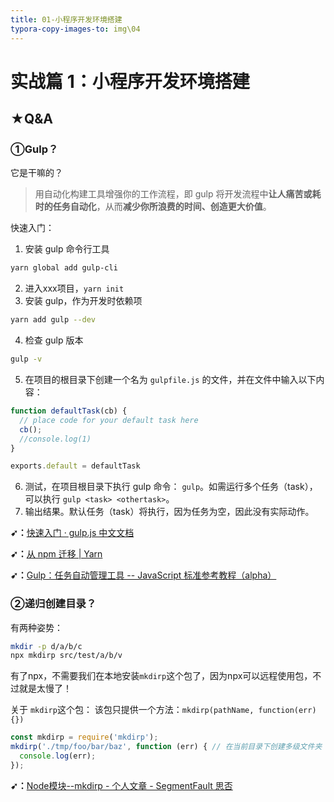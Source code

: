 ```yaml
---
title: 01-小程序开发环境搭建
typora-copy-images-to: img\04
---
```


# 实战篇 1：小程序开发环境搭建







## ★Q&A

### ①Gulp？

它是干嘛的？

> 用自动化构建工具增强你的工作流程，即 gulp 将开发流程中**让人痛苦或耗时的任务自动化**，从而**减少你所浪费的时间、创造更大价值**。

快速入门：

1. 安装 gulp 命令行工具

```bash
yarn global add gulp-cli
```

2. 进入xxx项目，`yarn init`
3. 安装 gulp，作为开发时依赖项

```bash
yarn add gulp --dev
```

4. 检查 gulp 版本

```bash
gulp -v
```

5. 在项目的根目录下创建一个名为 `gulpfile.js` 的文件，并在文件中输入以下内容：

```js
function defaultTask(cb) {
  // place code for your default task here
  cb();
  //console.log(1)
}

exports.default = defaultTask
```

6. 测试，在项目根目录下执行 gulp 命令： `gulp`。如需运行多个任务（task），可以执行 `gulp <task> <othertask>`。
7. 输出结果。默认任务（task）将执行，因为任务为空，因此没有实际动作。

**➹：**[快速入门 · gulp.js 中文文档](https://www.gulpjs.com.cn/docs/getting-started/quick-start/)

**➹：**[从 npm 迁移 | Yarn](https://yarnpkg.com/lang/zh-hans/docs/migrating-from-npm/)

**➹：**[Gulp：任务自动管理工具 -- JavaScript 标准参考教程（alpha）](https://javascript.ruanyifeng.com/tool/gulp.html)

### ②递归创建目录？

有两种姿势：

```bash
mkdir -p d/a/b/c
npx mkdirp src/test/a/b/v
```

有了npx，不需要我们在本地安装`mkdirp`这个包了，因为npx可以远程使用包，不过就是太慢了！

关于 `mkdirp`这个包：
该包只提供一个方法：`mkdirp(pathName, function(err){})`

```js
const mkdirp = require('mkdirp');
mkdirp('./tmp/foo/bar/baz', function (err) { // 在当前目录下创建多级文件夹
  console.log(err);
});
```

**➹：**[Node模块--mkdirp - 个人文章 - SegmentFault 思否](https://segmentfault.com/a/1190000011832060)

